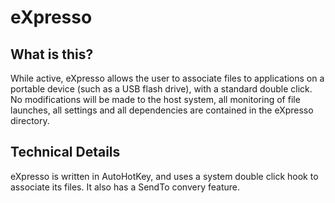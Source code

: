 eXpresso
=======

What is this?
-------------
While active, eXpresso allows the user to associate files to applications on a portable device (such as a USB flash drive), with a standard double click. No modifications will be made to the host system, all monitoring of file launches, all settings and all dependencies are contained in the eXpresso directory.

Technical Details
------------
eXpresso is written in AutoHotKey, and uses a system double click hook to associate its files. It also has a SendTo convery feature.
